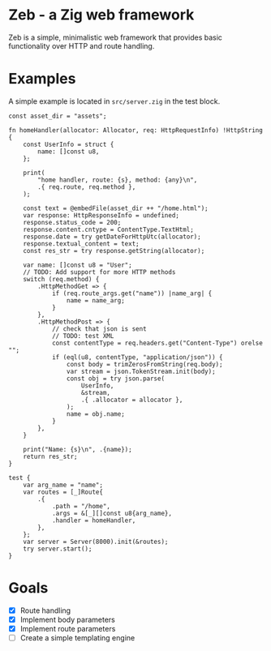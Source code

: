 # Zeb - a Zig web framework
Zeb is a simple, minimalistic web framework that provides basic functionality
over HTTP and route handling.

# Examples
A simple example is located in `src/server.zig` in the test block.
```zig
const asset_dir = "assets";

fn homeHandler(allocator: Allocator, req: HttpRequestInfo) !HttpString {
    const UserInfo = struct {
        name: []const u8,
    };

    print(
        "home handler, route: {s}, method: {any}\n",
        .{ req.route, req.method },
    );

    const text = @embedFile(asset_dir ++ "/home.html");
    var response: HttpResponseInfo = undefined;
    response.status_code = 200;
    response.content.cntype = ContentType.TextHtml;
    response.date = try getDateForHttpUtc(allocator);
    response.textual_content = text;
    const res_str = try response.getString(allocator);

    var name: []const u8 = "User";
    // TODO: Add support for more HTTP methods
    switch (req.method) {
        .HttpMethodGet => {
            if (req.route_args.get("name")) |name_arg| {
                name = name_arg;
            }
        },
        .HttpMethodPost => {
            // check that json is sent
            // TODO: test XML
            const contentType = req.headers.get("Content-Type") orelse "";
            if (eql(u8, contentType, "application/json")) {
                const body = trimZerosFromString(req.body);
                var stream = json.TokenStream.init(body);
                const obj = try json.parse(
                    UserInfo,
                    &stream,
                    .{ .allocator = allocator },
                );
                name = obj.name;
            }
        },
    }

    print("Name: {s}\n", .{name});
    return res_str;
}

test {
    var arg_name = "name";
    var routes = [_]Route{
        .{
            .path = "/home",
            .args = &[_][]const u8{arg_name},
            .handler = homeHandler,
        },
    };
    var server = Server(8000).init(&routes);
    try server.start();
}
```

# Goals
- [x] Route handling
- [x] Implement body parameters
- [x] Implement route parameters
- [ ] Create a simple templating engine
